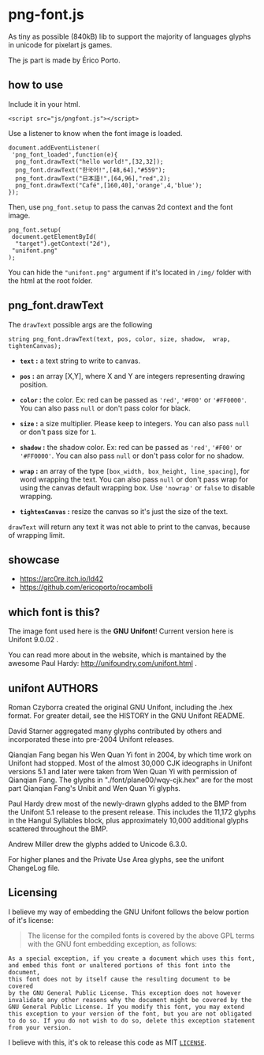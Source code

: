 # png-font.js

As tiny as possible (840kB) lib to support the majority of
languages glyphs in unicode for pixelart js games.

The js part is made by Érico Porto.

## how to use


Include it in your html.

    <script src="js/pngfont.js"></script>

Use a listener to know when the font image is loaded.

    document.addEventListener(
     'png_font_loaded',function(e){
      png_font.drawText("hello world!",[32,32]);
      png_font.drawText("한국어!",[48,64],"#559");
      png_font.drawText("日本語!",[64,96],"red",2);
      png_font.drawText("Café",[160,40],'orange',4,'blue');
    });

Then, use `png_font.setup` to pass the canvas 2d context and the font image.

    png_font.setup(
     document.getElementById(
      "target").getContext("2d"),
     "unifont.png"
    );

You can hide the `"unifont.png"` argument if it's located in `/img/`
folder with the html at the root folder.

## png_font.drawText

The `drawText` possible args are the following

    string png_font.drawText(text, pos, color, size, shadow,  wrap, tightenCanvas);

- **`text` :** a text string to write to canvas.

- **`pos` :** an array [X,Y], where X and Y are integers representing
drawing position.

- **`color` :** the color. Ex: red can be passed as `'red'`, `'#F00'` or
`'#FF0000'`. You can also pass `null` or don't pass color for black.

- **`size` :** a size multiplier. Please keep to integers. You can also
pass `null` or don't pass size for `1`.

- **`shadow` :** the shadow color. Ex: red can be passed as `'red'`,
`'#F00'` or `'#FF0000'`. You can also pass `null` or don't pass color
for no shadow.

- **`wrap` :** an array of the type `[box_width, box_height, line_spacing]`,
for word wrapping the text. You can also pass `null` or don't pass wrap for
using the canvas default wrapping box. Use `'nowrap'` or `false` to disable
wrapping.

- **`tightenCanvas` :** resize the canvas so it's just the size of the text.

`drawText` will return any text it was not able to print to the canvas,
because of wrapping limit.

## showcase

- https://arc0re.itch.io/ld42
- https://github.com/ericoporto/rocambolli

## which font is this?

The image font used here is the **GNU Unifont**!
Current version here is Unifont 9.0.02 .

You can read more about in the website, which is mantained
by the awesome Paul Hardy: http://unifoundry.com/unifont.html .



## unifont AUTHORS

Roman Czyborra created the original GNU Unifont, including the
.hex format.  For greater detail, see the HISTORY in the GNU
Unifont README.

David Starner aggregated many glyphs contributed by others and
incorporated these into pre-2004 Unifont releases.

Qianqian Fang began his Wen Quan Yi font in 2004, by which
time work on Unifont had stopped.  Most of the almost 30,000
CJK ideographs in Unifont versions 5.1 and later were taken
from Wen Quan Yi with permission of Qianqian Fang.  The glyphs
in "./font/plane00/wqy-cjk.hex" are for the most part Qianqian
Fang's Unibit and Wen Quan Yi glyphs.

Paul Hardy drew most of the newly-drawn glyphs added to the BMP
from the Unifont 5.1 release to the present release.  This includes
the 11,172 glyphs in the Hangul Syllables block, plus approximately
10,000 additional glyphs scattered throughout the BMP.

Andrew Miller drew the glyphs added to Unicode 6.3.0.

For higher planes and the Private Use Area glyphs, see the
unifont ChangeLog file.

## Licensing

I believe my way of embedding the GNU Unifont follows the below
portion of it's license:

>The license for the compiled fonts is covered by the above GPL terms
with the GNU font embedding exception, as follows:

    As a special exception, if you create a document which uses this font,
    and embed this font or unaltered portions of this font into the document,
    this font does not by itself cause the resulting document to be covered
    by the GNU General Public License. This exception does not however
    invalidate any other reasons why the document might be covered by the
    GNU General Public License. If you modify this font, you may extend
    this exception to your version of the font, but you are not obligated
    to do so. If you do not wish to do so, delete this exception statement
    from your version.

I believe with this, it's ok to release this code as MIT [`LICENSE`](LICENSE).
